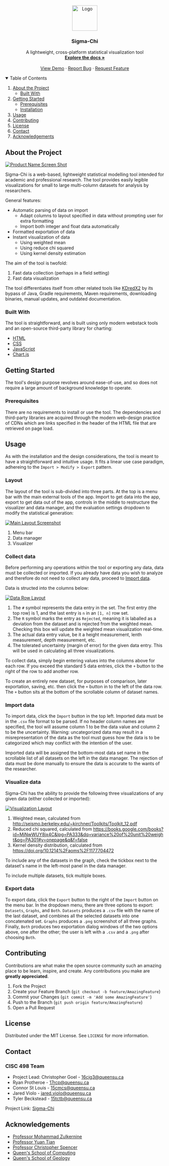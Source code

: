 <!-- PROJECT LOGO -->
<br />
<p align="center">
  <a href="https://github.com/becker1998/Sigma-Chi">
    <img src="images/logo.png" alt="Logo" width="80" height="80">
  </a>

  <h3 align="center">Sigma-Chi</h3>

  <p align="center">
    A lightweight, cross-platform statistical visualization tool
    <br />
    <a href="https://github.com/becker1998/Sigma-Chi"><strong>Explore the docs »</strong></a>
    <br />
    <br />
    <a href="https://github.com/becker1998/Sigma-Chi">View Demo</a>
    ·
    <a href="https://github.com/becker1998/Sigma-Chi/issues">Report Bug</a>
    ·
    <a href="https://github.com/becker1998/Sigma-Chi/issues">Request Feature</a>
  </p>
</p>



<!-- TABLE OF CONTENTS -->
<details open="open">
  <summary>Table of Contents</summary>
  <ol>
    <li>
      <a href="#about-the-project">About the Project</a>
      <ul>
        <li><a href="#built-with">Built With</a></li>
      </ul>
    </li>
    <li>
      <a href="#getting-started">Getting Started</a>
      <ul>
        <li><a href="#prerequisites">Prerequisites</a></li>
        <li><a href="#installation">Installation</a></li>
      </ul>
    </li>
    <li><a href="#usage">Usage</a></li>
    <li><a href="#contributing">Contributing</a></li>
    <li><a href="#license">License</a></li>
    <li><a href="#contact">Contact</a></li>
    <li><a href="#acknowledgements">Acknowledgements</a></li>
  </ol>
</details>



<!-- ABOUT THE PROJECT -->
## About the Project

[![Product Name Screen Shot][product-screenshot]](https://github.com/becker1998/Sigma-Chi)

Sigma-Chi is a web-based, lightweight statistical modelling tool intended for academic and professional research. The tool provides easily legible visualizations for small to large multi-column datasets for analysis by researchers.

General features:
* Automatic parsing of data on import
    * Adapt columns to layout specified in data without prompting user for extra formatting
    * Import both integer and float data automatically
* Formatted exportation of data
* Instant visualization of data
    * Using weighted mean
    * Using reduce chi squared
    * Using kernel density estimation

The aim of the tool is twofold:
1. Fast data collection (perhaps in a field setting)
2. Fast data visualization

The tool differentiates itself from other related tools like [KDredX2](https://github.com/miladghaznavi/KDredX2) by its bypass of Java, Gradle requirements, Maven requirements, downloading binaries, manual updates, and outdated documentation.

### Built With

The tool is straightforward, and is built using only modern webstack tools and an open-source third-party library for charting:
* [HTML](https://html.spec.whatwg.org/)
* [CSS](https://www.w3.org/TR/CSS/#css)
* [JavaScript](https://javascript.com)
* [Chart.js](https://www.chartjs.org)

<!-- GETTING STARTED -->
## Getting Started

The tool's design purpose revolves around ease-of-use, and so does not require a large amount of background knowledge to operate.

### Prerequisites

There are no requirements to install or use the tool. The dependencies and third-party libraries are acquired through the modern web-design practice of CDNs which are links specified in the header of the HTML file that are retrieved on page load.

<!-- USAGE EXAMPLES -->
## Usage

As with the installation and the design considerations, the tool is meant to have a straightforward and intuitive usage. It fits a linear use case paradigm, adhereing to the `Import > Modify > Export` pattern.

### Layout

The layout of the tool is sub-divided into three parts. At the top is a menu bar with the main external tools of the app. Import to get data into the app, export to get data out of the app, controls in the middle to restructure the visualizer and data manager, and the evaluation settings dropdown to modify the statistical generation:

[![Main Layout Screenshot][main-layout-screenshot]](https://github.com/becker1998/Sigma-Chi)

1. Menu bar
2. Data manager
3. Visualizer

### Collect data

Before performing any operations within the tool or exporting any data, data must be collected or imported. If you already have data you wish to analyze and therefore do not need to collect any data, proceed to <a href="#import-data">Import data</a>.

Data is structed into the columns below:

[![Data Row Layout][data-row-layout-screenshot]](https://github.com/becker1998/Sigma-Chi)

1. The `#` symbol represents the data entry in the set. The first entry (the top row) is 1, and the last entry is `n` in an `[1, n]` row set.
2. The `R` symbol marks the entry as `Rejected`, meaning it is laballed as a deviation from the dataset and is rejected from the weighted mean. Checking this box will update the weighted mean visualization real-time.
3. The actual data entry value, be it a height measurement, lenth measurement, depth measurement, etc.
4. The tolerated uncertainty (margin of error) for the given data entry. This will be used in calculating all three visualizations.

To collect data, simply begin entering values into the columns above for each row. If you exceed the standard 5 data entries, click the `+` button to the right of the row to add another row.

To create an entirely new dataset, for purposes of comparison, later exportation, saving, etc. then click the `+` button in to the left of the data row. The `+` button sits at the bottom of the scrollable column of dataset names.

### Import data

To import data, click the `Import` button in the top left. Imported data must be in the `.csv` file format to be parsed. If no header column names are specified, the tool will assume column 1 to be the data value and column 2 to be the uncertainty. Warning: uncategorized data may result in a misrepresentation of the data as the tool must guess how the data is to be categorized which may conflict with the intention of the user.

Imported data will be assigned the bottom-most data set name in the scrollable list of all datasets on the left in the data manager. The rejection of data must be done manually to ensure the data is accurate to the wants of the researcher. 

### Visualize data

Sigma-Chi has the ability to provide the following three visualizations of any given data (either collected or imported):

[![Visualization Layout][visualization-layout-screenshot]](https://github.com/becker1998/Sigma-Chi)

1. Weighted mean, calculated from http://seismo.berkeley.edu/~kirchner/Toolkits/Toolkit_12.pdf
2. Reduced chi squared, calculated from https://books.google.com/books?id=MjNwWUY8jx4C&lpg=PA333&dq=variance%20of%20unit%20weight&pg=PA301#v=onepage&q&f=false 
3. Kernel density distribution, calculated from https://doi.org/10.1214%2Faoms%2F1177704472 

To include any of the datasets in the graph, check the tickbox next to the dataset's name in the left-most panel in the data manager.

To include multiple datasets, tick multiple boxes.

### Export data

To export data, click the `Export` button to the right of the `Import` button on the menu bar. In the dropdown menu, there are three options to export: `Datasets`, `Graphs`, and `Both`. `Datasets` produces a `.csv` file with the name of the last dataset, and combines all the selected datasets into one concatenated set. `Graphs` produces a `.png` screenshot of all three graphs. Finally, `Both` produces two exportation dialog windows of the two options above, one after the other; the user is left with a `.csv` and a `.png` after choosing `Both`.

<!-- CONTRIBUTING -->
## Contributing

Contributions are what make the open source community such an amazing place to be learn, inspire, and create. Any contributions you make are **greatly appreciated**.

1. Fork the Project
2. Create your Feature Branch (`git checkout -b feature/AmazingFeature`)
3. Commit your Changes (`git commit -m 'Add some AmazingFeature'`)
4. Push to the Branch (`git push origin feature/AmazingFeature`)
5. Open a Pull Request

<!-- LICENSE -->
## License

Distributed under the MIT License. See `LICENSE` for more information.

<!-- CONTACT -->
## Contact

### CISC 498 Team
* Project Lead: Christopher Goel - 16cjg3@queensu.ca
* Ryan Protheroe - 17rcp@queensu.ca
* Connor St Louis - 15cmcs@queensu.ca
* Jared Violo - jared.violo@queensu.ca
* Tyler Beckstead - 15tctb@queensu.ca

Project Link: [Sigma-Chi](https://github.com/becker1998/Sigma-Chi)

<!-- ACKNOWLEDGEMENTS -->
## Acknowledgements
* [Professor Mohammad Zulkernine](https://research.cs.queensu.ca/home/mzulker/)
* [Professor Yuan Tian](https://sophiaytian.com)
* [Professor Christopher Spencer](https://www.queensu.ca/geol/christopher-spencer)
* [Queen's School of Computing](https://www.cs.queensu.ca)
* [Queen's School of Geology](https://www.queensu.ca/geol/home)

<!-- MARKDOWN LINKS & IMAGES -->
<!-- https://www.markdownguide.org/basic-syntax/#reference-style-links -->
[product-screenshot]: images/screenshot.png
[main-layout-screenshot]: images/main_layout.png
[data-row-layout-screenshot]: images/data_row_layout.png
[visualization-layout-screenshot]: images/visualization_layout.png
